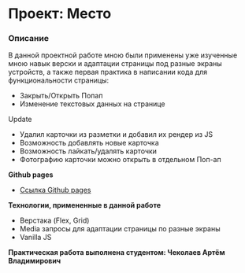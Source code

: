 # Проект: Место

### Описание

В данной проектной работе мною были применены уже изученные мною навык верски и адаптации страницы под разные экраны устройств, а также 
первая практика в написании кода для функциональности страницы:
* Закрыть/Открыть Попап
* Изменение текстовых данных на странице

Update
* Удалил карточки из разметки и добавил их рендер из JS
* Возможность добавлять новые карточка
* Возможность лайкать/удалять карточки
* Фотографию карточки можно открыть в отдельном Поп-ап

**Github pages**

* [Ссылка Github pages](https://kekovka.github.io/mesto/index.html)

**Технологии, примененные в данной работе**

* Верстака (Flex, Grid)
* Media запросы для адаптации страницы по разные экраны
* Vanilla JS

**Практическая работа выполнена студентом: Чеколаев Артём Владимирович**
